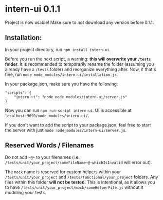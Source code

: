 # intern-ui 0.1.1

Project is now usable! Make sure to _not_ download any version before 0.1.1.

## Installation:

In your project directory, run `npm install intern-ui`.

Before you run the next script, a warning: **this will overwrite your `/tests` folder**. It is recommended to
temporarily rename the folder (assuming you already have a `/tests` folder) and reorganize everything after.
Now, if that's fine, run `node node_modules/intern-ui/installation.js`.

In your package.json, make sure you have the following:

    "scripts": {
        "intern-ui": "node node_modules/intern-ui/server.js"
    }

Now you can run `npm run-script intern-ui`. UI is accessible at `localhost:9090/node_modules/intern-ui/`.

If you don't want to add the script to your package.json, feel free to start the server with
just `node node_modules/intern-ui/server.js`.

## Reserved Words / Filenames

Do not add `~@~` to your filenames (i.e. `/tests/unit/your_project/someFileName~@~whichIsInvalid` will error out).

The `mock` name is reserved for custom helpers within your `/tests/unit/your_project`
and `/tests/functional/your_project` folders. Any files within this folder **will not be tested**.
This is intentional, as it allows you to have `/tests/unit/your_project/mock/someHelperFile.js` without
it muddling your tests.
